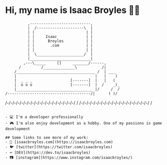 # Hi, my name is Isaac Broyles 👋🏻

              ,---------------------------,
              |  /---------------------\  |
              | |                       | |
              | |     Isaac             | |
              | |      Broyles          | |
              | |       .com            | |
              | |                       | |
              |  \_____________________/  |
              |___________________________|
            ,---\_____     []     _______/------,
          /         /______________\           /|
        /___________________________________ /  | ___
        |                                   |   |    )
        |  _ _ _                 [-------]  |   |   (
        |  o o o                 [-------]  |  /    _)_
        |__________________________________ |/     /  /
    /-------------------------------------/|      ( )/
  /-/-/-/-/-/-/-/-/-/-/-/-/-/-/-/-/-/-/-/ /
/-/-/-/-/-/-/-/-/-/-/-/-/-/-/-/-/-/-/-/ /
~~~~~~~~~~~~~~~~~~~~~~~~~~~~~~~~~~~~~~~

- 💻 I'm a developer professionally 
- 🎮 I'm also enjoy development as a hobby. One of my passions is game development 

## Some links to see more of my work:
- 🏡 [isaacbroyles.com](https://isaacbroyles.com)
- 🐦 [twitter](https://twitter.com/isaacbroyles)
- ⌨ [DEV](https://dev.to/isaacbroyles)
- 📷 [instagram](https://www.instagram.com/isaacbroyles/)
